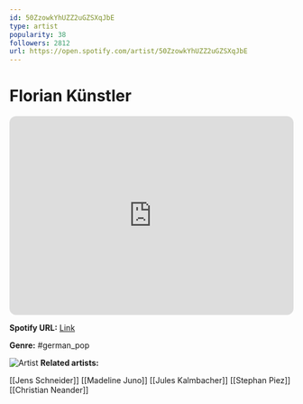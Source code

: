 ```yaml
---
id: 50ZzowkYhUZZ2uGZSXqJbE
type: artist
popularity: 38
followers: 2812
url: https://open.spotify.com/artist/50ZzowkYhUZZ2uGZSXqJbE
---
```

# Florian Künstler

<iframe style="border-radius:12px" src="https://open.spotify.com/embed/artist/50ZzowkYhUZZ2uGZSXqJbE" width="100%" height="352" frameBorder="0" allowfullscreen="" allow="autoplay; clipboard-write; encrypted-media; fullscreen; picture-in-picture" loading="lazy"></iframe>

**Spotify URL:** [Link](https://open.spotify.com/artist/50ZzowkYhUZZ2uGZSXqJbE)

**Genre:**  #german_pop

![Artist](https://i.scdn.co/image/ab6761610000e5ebf788546cf4c29eda58fa911d)
**Related artists:**

[[Jens Schneider]]
[[Madeline Juno]]
[[Jules Kalmbacher]]
[[Stephan Piez]]
[[Christian Neander]]
